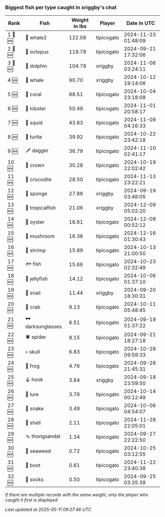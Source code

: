 ### Biggest fish per type caught in xriggby's chat
| Rank | Fish | Weight in lbs | Player | Date in UTC |
|------|--------|-----------|---------|------|
| 1 🥇 🆕 | 🐋 whale2 | 122.08 | tipicogato | 2024-11-23 01:48:09 |
| 2 🥈 🆕 | 🐙 octopus | 119.78 | tipicogato | 2024-09-21 17:32:06 |
| 3 🥉 🆕 | 🐬 dolphin | 104.78 | xriggby | 2024-11-06 03:24:11 |
| 4 🆕 | 🐳 whale | 90.70 | xriggby | 2024-10-12 19:14:06 |
| 5 🆕 | 🪸 coral | 88.51 | tipicogato | 2024-10-04 23:18:08 |
| 6 🆕 | 🦞 lobster | 50.49 | tipicogato | 2024-11-01 20:58:17 |
| 7 🆕 | 🦑 squid | 43.83 | tipicogato | 2024-11-09 04:16:33 |
| 8 🆕 | 🐢 turtle | 39.92 | tipicogato | 2024-10-22 23:42:18 |
| 9 🆕 | 🗡️ dagger | 36.79 | tipicogato | 2024-11-10 02:41:17 |
| 10 🆕 | 👑 crown | 30.28 | tipicogato | 2024-10-19 22:02:42 |
| 11 🆕 | 🐊 crocodile | 28.50 | tipicogato | 2024-11-13 23:22:21 |
| 12 🆕 | 🧽 sponge | 27.88 | xriggby | 2024-09-19 03:48:05 |
| 13 🆕 | 🐠 tropicalfish | 21.06 | xriggby | 2024-12-09 05:02:20 |
| 14 🆕 | 🦪 oyster | 16.61 | tipicogato | 2024-12-09 00:52:12 |
| 15 🆕 | 🍄 mushroom | 16.38 | tipicogato | 2024-12-16 01:30:43 |
| 16 🆕 | 🦐 shrimp | 15.89 | tipicogato | 2024-10-13 21:00:50 |
| 17 🆕 | 🐟 fish | 15.66 | tipicogato | 2024-10-23 02:32:49 |
| 18 🆕 | 🪼 jellyfish | 14.12 | tipicogato | 2024-10-06 01:37:10 |
| 19 🆕 | 🐌 snail | 11.44 | xriggby | 2024-09-20 18:30:31 |
| 20 🆕 | 🦀 crab | 9.13 | tipicogato | 2024-10-11 05:48:45 |
| 21 🆕 | 🕶️ darksunglasses | 8.51 | tipicogato | 2024-09-19 01:37:22 |
| 22 🆕 | 🕷️ spider | 8.15 | tipicogato | 2024-09-21 18:27:18 |
| 23 🆕 | 💀 skull | 6.83 | tipicogato | 2024-10-28 09:59:33 |
| 24 🆕 | 🐸 frog | 4.76 | tipicogato | 2024-09-28 21:45:31 |
| 25 🆕 | 🪝 hook | 3.84 | xriggby | 2024-09-18 23:59:50 |
| 26 🆕 | 🎏 lure | 3.76 | tipicogato | 2024-10-14 00:12:49 |
| 27 🆕 | 🐍 snake | 3.49 | tipicogato | 2024-10-06 04:54:07 |
| 28 🆕 | 🐚 shell | 2.11 | tipicogato | 2024-11-28 22:05:01 |
| 29 🆕 | 🩴 thongsandal | 1.34 | tipicogato | 2024-09-27 22:22:50 |
| 30 🆕 | 🌿 seaweed | 0.72 | tipicogato | 2024-10-25 03:12:55 |
| 31 🆕 | 👢 boot | 0.61 | tipicogato | 2024-11-22 23:40:38 |
| 32 🆕 | 🧦 socks | 0.50 | tipicogato | 2024-09-25 03:35:39 |

_If there are multiple records with the same weight, only the player who caught it first is displayed_

_Last updated at 2025-05-11 09:27:46 UTC_